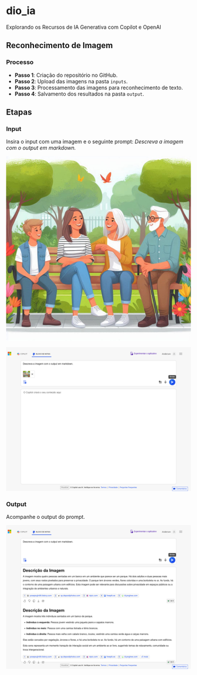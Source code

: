 # dio_ia
Explorando os Recursos de IA Generativa com Copilot e OpenAI

## Reconhecimento de Imagem

### Processo
- **Passo 1**: Criação do repositório no GitHub.
- **Passo 2**: Upload das imagens na pasta `inputs`.
- **Passo 3**: Processamento das imagens para reconhecimento de texto.
- **Passo 4**: Salvamento dos resultados na pasta `output`.

## Etapas

### Input
Insira o input com uma imagem e o seguinte prompt: _Descreva a imagem com o output em markdown._

![Input_Image_001](./inputs/input_01.jpeg "Input_Image_001")

![Input_001](./inputs/input_01.1.png "Input_001")

### Output
Acompanhe o output do prompt.

![Output_001](./output/output_01.1.png "Output_001")
